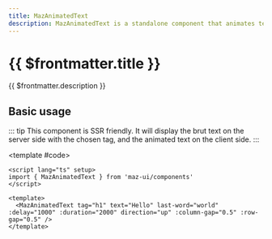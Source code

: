 ```yaml
---
title: MazAnimatedText
description: MazAnimatedText is a standalone component that animates text with a sliding blur effect. It can highlight the last word with a gradient background and supports different animation directions (up, down, left, right).
---
```


# {{ $frontmatter.title }}

{{ $frontmatter.description }}

<!--@include: ./../.vitepress/mixins/getting-started.md-->

## Basic usage

::: tip
This component is SSR friendly. It will display the brut text on the server side with the chosen tag, and the animated text on the client side.
:::

<ComponentDemo expanded>
  <MazAnimatedText tag="h1" text="Hello" last-word="world" :delay="1000" :duration="2000" direction="up" :column-gap="0.5" :row-gap="0.5" />

<template #code>

```vue
<script lang="ts" setup>
import { MazAnimatedText } from 'maz-ui/components'
</script>

<template>
  <MazAnimatedText tag="h1" text="Hello" last-word="world" :delay="1000" :duration="2000" direction="up" :column-gap="0.5" :row-gap="0.5" />
</template>
```

  </template>
</ComponentDemo>

<!--@include: ./../../.vitepress/generated-docs/maz-animated-text.doc.md-->
